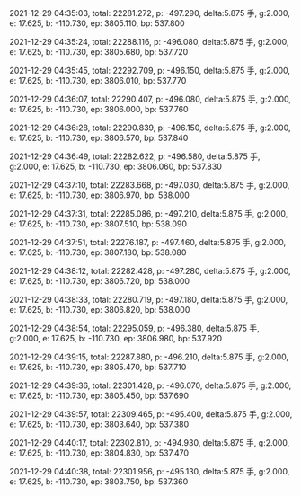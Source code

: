 2021-12-29 04:35:03, total: 22281.272, p: -497.290, delta:5.875 手, g:2.000, e: 17.625, b: -110.730, ep: 3805.110, bp: 537.800

2021-12-29 04:35:24, total: 22288.116, p: -496.080, delta:5.875 手, g:2.000, e: 17.625, b: -110.730, ep: 3805.680, bp: 537.720

2021-12-29 04:35:45, total: 22292.709, p: -496.150, delta:5.875 手, g:2.000, e: 17.625, b: -110.730, ep: 3806.010, bp: 537.770

2021-12-29 04:36:07, total: 22290.407, p: -496.080, delta:5.875 手, g:2.000, e: 17.625, b: -110.730, ep: 3806.000, bp: 537.760

2021-12-29 04:36:28, total: 22290.839, p: -496.150, delta:5.875 手, g:2.000, e: 17.625, b: -110.730, ep: 3806.570, bp: 537.840

2021-12-29 04:36:49, total: 22282.622, p: -496.580, delta:5.875 手, g:2.000, e: 17.625, b: -110.730, ep: 3806.060, bp: 537.830

2021-12-29 04:37:10, total: 22283.668, p: -497.030, delta:5.875 手, g:2.000, e: 17.625, b: -110.730, ep: 3806.970, bp: 538.000

2021-12-29 04:37:31, total: 22285.086, p: -497.210, delta:5.875 手, g:2.000, e: 17.625, b: -110.730, ep: 3807.510, bp: 538.090

2021-12-29 04:37:51, total: 22276.187, p: -497.460, delta:5.875 手, g:2.000, e: 17.625, b: -110.730, ep: 3807.180, bp: 538.080

2021-12-29 04:38:12, total: 22282.428, p: -497.280, delta:5.875 手, g:2.000, e: 17.625, b: -110.730, ep: 3806.720, bp: 538.000

2021-12-29 04:38:33, total: 22280.719, p: -497.180, delta:5.875 手, g:2.000, e: 17.625, b: -110.730, ep: 3806.820, bp: 538.000

2021-12-29 04:38:54, total: 22295.059, p: -496.380, delta:5.875 手, g:2.000, e: 17.625, b: -110.730, ep: 3806.980, bp: 537.920

2021-12-29 04:39:15, total: 22287.880, p: -496.210, delta:5.875 手, g:2.000, e: 17.625, b: -110.730, ep: 3805.470, bp: 537.710

2021-12-29 04:39:36, total: 22301.428, p: -496.070, delta:5.875 手, g:2.000, e: 17.625, b: -110.730, ep: 3805.450, bp: 537.690

2021-12-29 04:39:57, total: 22309.465, p: -495.400, delta:5.875 手, g:2.000, e: 17.625, b: -110.730, ep: 3803.640, bp: 537.380

2021-12-29 04:40:17, total: 22302.810, p: -494.930, delta:5.875 手, g:2.000, e: 17.625, b: -110.730, ep: 3804.830, bp: 537.470

2021-12-29 04:40:38, total: 22301.956, p: -495.130, delta:5.875 手, g:2.000, e: 17.625, b: -110.730, ep: 3803.750, bp: 537.360